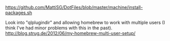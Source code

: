 https://github.com/MattiSG/DotFiles/blob/master/machine/install-packages.sh

Look into "qlplugindir" and allowing homebrew to work with multiple users (I think I've had minor problems with this in the past). http://blog.strug.de/2012/06/my-homebrew-multi-user-setup/

